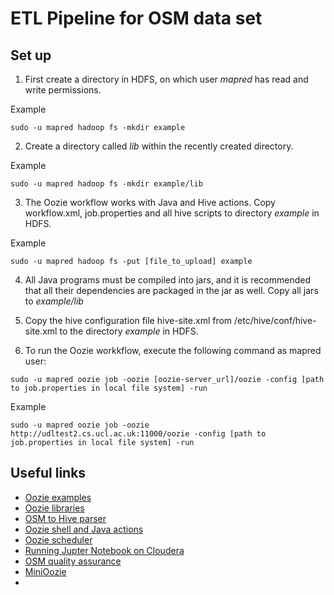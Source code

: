 # ETL Pipeline for OSM data set
## Set up

1. First create a directory in HDFS, on which user *mapred* has read and write permissions.

Example
```
sudo -u mapred hadoop fs -mkdir example
```
2. Create a directory called *lib* within the recently created directory.

Example
```
sudo -u mapred hadoop fs -mkdir example/lib
```
3. The Oozie workflow works with Java and Hive actions. Copy workflow.xml, job.properties and all hive scripts to 
directory *example* in HDFS.

Example
```
sudo -u mapred hadoop fs -put [file_to_upload] example
```
4. All Java programs must be compiled into jars, and it is recommended that all their dependencies are packaged in the jar as well.
Copy all jars to *example/lib*

5. Copy the hive configuration file hive-site.xml from /etc/hive/conf/hive-site.xml to the directory *example*  in HDFS.
6. To run the Oozie workkflow, execute the following command as mapred user:
```
sudo -u mapred oozie job -oozie [oozie-server_url]/oozie -config [path to job.properties in local file system] -run
```
Example
```
sudo -u mapred oozie job -oozie http://udltest2.cs.ucl.ac.uk:11000/oozie -config [path to job.properties in local file system] -run
```

## Useful links
- [Oozie examples](http://www.tanzirmusabbir.com/2013/03/oozie-example-hive-actions.html)
- [Oozie libraries](http://blog.cloudera.com/blog/2014/05/how-to-use-the-sharelib-in-apache-oozie-cdh-5/)
- [OSM to Hive parser](https://github.com/PanierAvide/BasicOSMParser)
- [Oozie shell and Java actions](https://blog.cloudera.com/blog/2013/03/how-to-use-oozie-shell-and-java-actions/)
- [Oozie scheduler](https://blog.cloudera.com/blog/2013/01/how-to-schedule-recurring-hadoop-jobs-with-apache-oozie/)
- [Running Jupter Notebook on Cloudera](https://blogs.msdn.microsoft.com/pliu/2016/06/19/run-jupyter-notebook-on-cloudera/)
- [OSM quality assurance](https://github.com/keepright/keepright/tree/master/checks)
- [MiniOozie](https://oozie.apache.org/docs/3.2.0-incubating/ENG_MiniOozie.html)
- 
